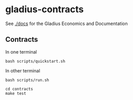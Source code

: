 # gladius-contracts
See [./docs](./docs/README.md) for the Gladius Economics and Documentation

## Contracts
In one terminal
```
bash scripts/quickstart.sh
```

In other terminal
```
bash scripts/run.sh
```

```
cd contracts
make test
```